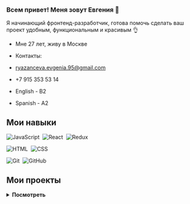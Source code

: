 ### Всем привет! Меня зовут Евгения :dizzy:

Я начинающий фронтенд-разработчик, готова помочь сделать ваш проект удобным, функциональным и красивым :ok_hand:

* Мне 27 лет, живу в Москве
* Контакты:
* ryazanceva.evgenia.95@gmail.com
* +7 915 353 53 14

* English - B2
* Spanish - A2

## Мои навыки
![JavaScript](https://img.shields.io/badge/-JavaScript-05122A?style=flat&logo=javascript)&nbsp;
![React](https://img.shields.io/badge/-React-05122A?style=flat&logo=react)&nbsp;
![Redux](https://img.shields.io/badge/-Redux-05122A?style=flat&logo=Redux)&nbsp;

![HTML](https://img.shields.io/badge/-HTML-05122A?style=flat&logo=HTML5)&nbsp;
![CSS](https://img.shields.io/badge/-CSS-05122A?style=flat&logo=CSS3&logoColor=1572B6)&nbsp;

![Git](https://img.shields.io/badge/-Git-05122A?style=flat&logo=git)&nbsp;
![GitHub](https://img.shields.io/badge/-GitHub-05122A?style=flat&logo=github)&nbsp;

## Мои проекты 
<details>
<summary><b>Посмотреть</b></summary>
<table>
  <thead>
    <tr>
      <th>Название</th>
      <th>Использованные технологии</th>
      <th>Описание</th>
    </tr>
  </thead>
  <tbody>
  <tr>
      <td><a href='https://www.docshablon.com/'>Docshablon.com</a></td>
      <td>Redux, React.js, JavaScript, CSS, HTML</td>
      <td><b>Project. </b>Простая и понятная база шаблонов на все случаи жизни. Первый проект, выполненный в команде </td>
    </tr>
     <tr>
      <td><a href="https://github.com/EvgeniaSuslina/movies-explorer-frontend">Search films app на React.js</a></td>
      <td>React.js, JavaScript, CSS, HTML</td>
      <td><b>Учебный проект </b>Приложение по поиску фильмов из базы данных.</td>
    </tr>
    <tr>
      <td><a href='https://github.com/EvgeniaSuslina/react-mesto-auth'>Веб-приложение "Mesto" на React.js</a></td>
      <td>React.js, JavaScript, CSS, HTML</td>
      <td><b>Учебный проект</b> Mesto, переписанный с JavaScript на React. Аналог Инстаграм. К JS версии добавлена регистрация и авторизация пользователя. Проверен ревьюерами Я.Практикума.</td>
    </tr>
    <tr>
      <td><a href='https://github.com/EvgeniaSuslina/react-mesto-auth'>Бэкенд для проекта "Mesto"</a></td>
      <td>Node.js, Express.js, MongoDB</td>
      <td><b>Учебный проект.</b> Сервер позволяет регистрировать новых пользователей, создавать новые карточки, хранит данные, позволяет редактировать данные профиля, ставить лайки и удалять карточки. Проверен ревьюерами Я.Практикума.</td>
    </tr>
    <tr>
      <td><a href='https://github.com/EvgeniaSuslina/mesto'>Веб-приложение "Mesto" на JavaScript</a></td>
      <td>JavaScript, CSS, HTML</td>
      <td><b>Учебный проект</b> Mesto на JavaScript. Аналог Инстаграм. Проверен ревьюерами Я.Практикума.</td>
    </tr>
    <tr>
      <td><a href='https://github.com/EvgeniaSuslina/countries-redux-course-project'>Search countries and flags</a></td>
      <td>Redux, JavaScript, CSS, HTML</td>
      <td><b>Учебный проект</b>Приложение на Redux по поиску стран, информации о них и флагов</td>
    </tr>
    <tr>
      <td><a href='https://github.com/EvgeniaSuslina/russian-travel'>Одностраничный сайт "Путешествия по России"</a></td>
      <td>CSS, HTML</td>
      <td><b>Учебный проект.</b> Одностраничный сайт с адаптивной версткой. Проверен ревьюерами Я.Практикума.</td>
    </tr>
  </tbody>
</table>
</details>
<!--
**EvgeniaSuslina/EvgeniaSuslina** is a ✨ _special_ ✨ repository because its `README.md` (this file) appears on your GitHub profile.

Here are some ideas to get you started:

- 🔭 I’m currently working on ...
- 🌱 I’m currently learning ...
- 👯 I’m looking to collaborate on ...
- 🤔 I’m looking for help with ...
- 💬 Ask me about ...
- 📫 How to reach me: ...
- 😄 Pronouns: ...
- ⚡ Fun fact: ...
-->
